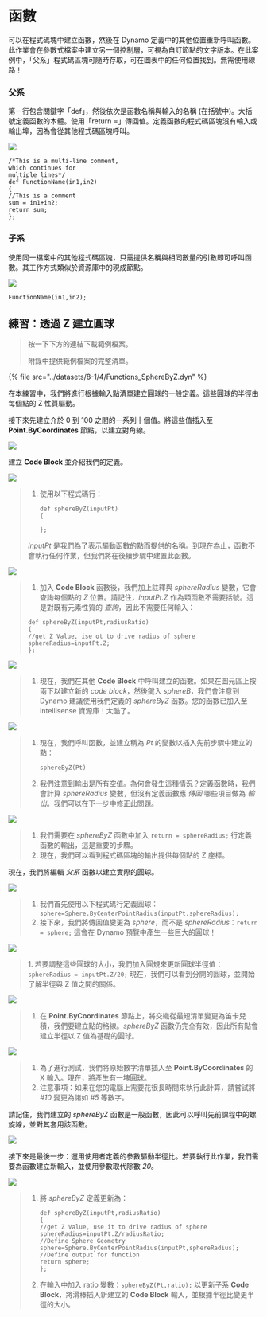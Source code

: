 # 函數

可以在程式碼塊中建立函數，然後在 Dynamo 定義中的其他位置重新呼叫函數。此作業會在參數式檔案中建立另一個控制層，可視為自訂節點的文字版本。在此案例中，「父系」程式碼區塊可隨時存取，可在圖表中的任何位置找到。無需使用線路！

### 父系

第一行包含關鍵字「def」，然後依次是函數名稱與輸入的名稱 (在括號中)。大括號定義函數的本體。使用「return =」傳回值。定義函數的程式碼區塊沒有輸入或輸出埠，因為會從其他程式碼區塊呼叫。

![](<../images/8-1/4/functions parent def.jpg>)

```
/*This is a multi-line comment,
which continues for
multiple lines*/
def FunctionName(in1,in2)
{
//This is a comment
sum = in1+in2;
return sum;
};
```

### 子系

使用同一檔案中的其他程式碼區塊，只需提供名稱與相同數量的引數即可呼叫函數。其工作方式類似於資源庫中的現成節點。

![](<../images/8-1/4/functions children call def.jpg>)

```
FunctionName(in1,in2);
```

## 練習：透過 Z 建立圓球

> 按一下下方的連結下載範例檔案。
>
> 附錄中提供範例檔案的完整清單。

{% file src="../datasets/8-1/4/Functions_SphereByZ.dyn" %}

在本練習中，我們將進行根據輸入點清單建立圓球的一般定義。這些圓球的半徑由每個點的 Z 性質驅動。

接下來先建立介於 0 到 100 之間的一系列十個值。將這些值插入至 **Point.ByCoordinates** 節點，以建立對角線。

![](<../images/8-1/4/functions - exercise - 01.jpg>)

建立 **Code Block** 並介紹我們的定義。

![](<../images/8-1/4/functions - exercise - 02.jpg>)

> 1. 使用以下程式碼行：
>
>    ```
>    def sphereByZ(inputPt)
>    {
>    
>    };
>    ```
>
> _inputPt_ 是我們為了表示驅動函數的點而提供的名稱。到現在為止，函數不會執行任何作業，但我們將在後續步驟中建置此函數。

![](<../images/8-1/4/functions - exercise - 03.jpg>)

> 1. 加入 **Code Block** 函數後，我們加上註釋與 _sphereRadius_ 變數，它會查詢每個點的 _Z_ 位置。請記住，_inputPt.Z_ 作為類函數不需要括號。這是對既有元素性質的 _查詢_，因此不需要任何輸入：
>
> ```
> def sphereByZ(inputPt,radiusRatio)
> {
> //get Z Value, ise ot to drive radius of sphere
> sphereRadius=inputPt.Z;
> };
> ```

![](<../images/8-1/4/functions - exercise - 04.jpg>)

> 1. 現在，我們在其他 **Code Block** 中呼叫建立的函數。如果在圖元區上按兩下以建立新的 _code block_，然後鍵入 _sphereB_，我們會注意到 Dynamo 建議使用我們定義的 _sphereByZ_ 函數。您的函數已加入至 intellisense 資源庫！太酷了。

![](<../images/8-1/4/functions - exercise - 05.jpg>)

> 1. 現在，我們呼叫函數，並建立稱為 _Pt_ 的變數以插入先前步驟中建立的點：
>
>    ```
>    sphereByZ(Pt)
>    ```
> 2. 我們注意到輸出是所有空值。為何會發生這種情況？定義函數時，我們會計算 _sphereRadius_ 變數，但沒有定義函數應 _傳回_ 哪些項目做為 _輸出_。我們可以在下一步中修正此問題。

![](<../images/8-1/4/functions - exercise - 06.jpg>)

> 1. 我們需要在 _sphereByZ_ 函數中加入 `return = sphereRadius;` 行定義函數的輸出，這是重要的步驟。
> 2. 現在，我們可以看到程式碼區塊的輸出提供每個點的 Z 座標。

現在，我們將編輯 _父系_ 函數以建立實際的圓球。

![](<../images/8-1/4/functions - exercise - 07.jpg>)

> 1. 我們首先使用以下程式碼行定義圓球：`sphere=Sphere.ByCenterPointRadius(inputPt,sphereRadius);`
> 2. 接下來，我們將傳回值變更為 _sphere_，而不是 _sphereRadius_：`return = sphere;` 這會在 Dynamo 預覽中產生一些巨大的圓球！

![](<../images/8-1/4/functions - exercise - 08.jpg>)

> 1\. 若要調整這些圓球的大小，我們加入圓規來更新圓球半徑值：`sphereRadius = inputPt.Z/20;` 現在，我們可以看到分開的圓球，並開始了解半徑與 Z 值之間的關係。

![](<../images/8-1/4/functions - exercise - 09.jpg>)

> 1. 在 **Point.ByCoordinates** 節點上，將交織從最短清單變更為笛卡兒積，我們要建立點的格線。_sphereByZ_ 函數仍完全有效，因此所有點會建立半徑以 Z 值為基礎的圓球。

![](<../images/8-1/4/functions - exercise - 10.jpg>)

> 1. 為了進行測試，我們將原始數字清單插入至 **Point.ByCoordinates** 的 X 輸入。現在，將產生有一塊圓球。
> 2. 注意事項：如果在您的電腦上需要花很長時間來執行此計算，請嘗試將 _#10_ 變更為諸如 _#5_ 等數字。

請記住，我們建立的 _sphereByZ_ 函數是一般函數，因此可以呼叫先前課程中的螺旋線，並對其套用該函數。

![](<../images/8-1/4/functions - exercise - 11.jpg>)

接下來是最後一步：運用使用者定義的參數驅動半徑比。若要執行此作業，我們需要為函數建立新輸入，並使用參數取代除數 _20_。

![](<../images/8-1/4/functions - exercise - 12.jpg>)

> 1. 將 _sphereByZ_ 定義更新為：
>
>    ```
>    def sphereByZ(inputPt,radiusRatio)
>    {
>    //get Z Value, use it to drive radius of sphere
>    sphereRadius=inputPt.Z/radiusRatio;
>    //Define Sphere Geometry
>    sphere=Sphere.ByCenterPointRadius(inputPt,sphereRadius);
>    //Define output for function
>    return sphere;
>    };
>    ```
> 2. 在輸入中加入 ratio 變數：`sphereByZ(Pt,ratio);` 以更新子系 **Code Block**，將滑棒插入新建立的 **Code Block** 輸入，並根據半徑比變更半徑的大小。
